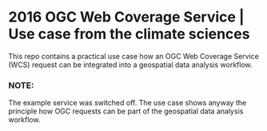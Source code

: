 # 2016 OGC Web Coverage Service | Use case from the climate sciences
This repo contains a practical use case how an OGC Web Coverage Service (WCS) request can be integrated into a geospatial data analysis workflow.

### NOTE: <br>
The example service was switched off. The use case shows anyway the principle how OGC requests can be part of the geospatial data analysis workflow.
